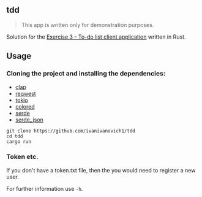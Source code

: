 ## tdd

> This app is written only for demonstration purposes.

Solution for the [Exercise 3 - To-do list client application](https://github.com/timotr/harjutused/blob/main/hajusrakendused/todo-client.md) written in Rust. 

## Usage

### Cloning the project and installing the dependencies: 

- [clap](https://crates.io/crates/clap)
- [reqwest](https://crates.io/crates/reqwest)
- [tokio](https://crates.io/crates/tokio)
- [colored](https://crates.io/crates/colored)
- [serde](https://crates.io/crates/serde)
- [serde_json](https://crates.io/crates/serde_json)

```
git clone https://github.com/ivanivanovich1/tdd
cd tdd
cargo run
```

### Token etc. 

If you don't have a token.txt file, then the you would need to register a new user. 

For further information use `-h`.
